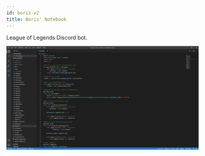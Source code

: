 ```yaml
---
id: boris-v2
title: Boris' Notebook
---
```


League of Legends Discord bot.

![Add alternate text for image](./assets/Capture.PNG)
